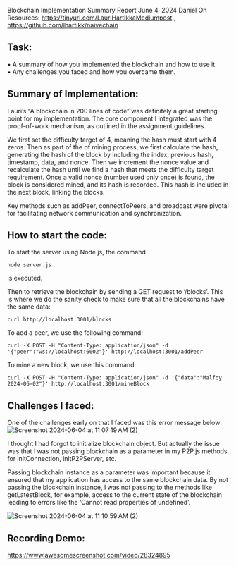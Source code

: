 Blockchain Implementation Summary Report 
June 4, 2024 
Daniel Oh 
Resources: https://tinyurl.com/LauriHartikkaMediumpost , https://github.com/lhartikk/naivechain

## Task: 
• A summary of how you implemented the blockchain and how to use it. <br>
• Any challenges you faced and how you overcame them.

## Summary of Implementation:
Lauri’s “A blockchain in 200 lines of code” was definitely a great starting point for my implementation. The core component I integrated was the proof-of-work mechanism, as outlined in the assignment guidelines. 

We first set the difficulty target of 4, meaning the hash must start with 4 zeros. 
Then as part of the of mining process, we first calculate the hash, generating the hash of the block by including the index, previous hash, timestamp, data, and nonce. Then we increment the nonce value and recalculate the hash until we find a hash that meets the difficulty target requirement. 
Once a valid nonce (number used only once)  is found, the block is considered mined, and its hash is recorded. This hash is included in the next block, linking the blocks.

Key methods such as addPeer, connectToPeers, and broadcast were pivotal for facilitating network communication and synchronization.

## How to start the code: 
To start the server using Node.js, the command

`node server.js`

is executed. 

Then to retrieve the blockchain by sending a GET request to ‘/blocks’. This is where we do the sanity check to make sure that all the blockchains have the same data: 

`curl http://localhost:3001/blocks`

To add a peer, we use the following command: 

`curl -X POST -H "Content-Type: application/json" -d '{"peer":"ws://localhost:6002"}' http://localhost:3001/addPeer`

To mine a new block, we use this command: 

`curl -X POST -H "Content-Type: application/json" -d '{"data":"Malfoy 2024-06-02"}' http://localhost:3001/mineBlock`

## Challenges I faced: 
One of the challenges early on that I faced was this error message below: 
![Screenshot 2024-06-04 at 11 07 19 AM (2)](https://github.com/BookmDan/blockchain/assets/8926023/c7ffebd1-04fb-4d5b-b04d-cd22d9653cba)


I thought I had forgot to initialize blockchain object. But actually the issue was that I was not passing blockchain as a parameter in my P2P.js methods for initConnection, initP2PServer, etc. 

Passing blockchain instance as a parameter was important because it ensured that my application has access to the same blockchain data. By not passing the blockchain instance, I was not passing to the methods like getLatestBlock, for example, access to the current state of the blockchain leading to errors like the ‘Cannot read properties of undefined’. 

![Screenshot 2024-06-04 at 11 10 59 AM (2)](https://github.com/BookmDan/blockchain/assets/8926023/1b928ac4-e70d-4b6a-9ef6-a54a55347d3e)

## Recording Demo: 
https://www.awesomescreenshot.com/video/28324895
